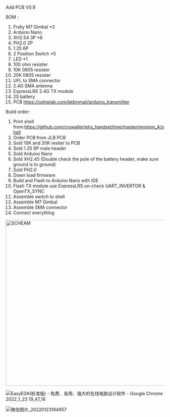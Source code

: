 Add PCB V0.9

BOM :
1. Frsky M7 Gimbal *2
2. Arduino Nano
3. XH2.54 3P *6
4. PH2.0 2P
5. 1.25 6P
6. 2 Position Switch *5
7. LED *1
8. 100 ohm resister 
9. 10K 0805 resister
10. 20K 0805 resister
11. UFL to SMA connector
12. 2.4G SMA antenna
13. ExpressLRS 2.4G TX module
14. 2S battery
15. PCB https://oshwlab.com/kkbinmail/arduino_transmitter

Build order:

1. Print shell from:https://github.com/cruwaller/elrs_handset/tree/master/revision_A/shell
2. Order PCB from JLB PCB
3. Sold 10K and 20K resiter to PCB
4. Sold 1.25 6P male header
5. Sold Arduino Nano
6. Sold XH2.45 (Double check the pole of the battery header, make sure ground is to ground)
7. Sold PH2.0
8. Down load firmware
9. Build and Flash to Arduino Nano with IDE
10. Flash TX module use ExpressLRS un-check UART_INVERTOR & OpenTX_SYNC
11. Assemble switch to shell
12. Assemble M7 Gimbal
13. Assemble SMA connector
14. Connect everything



<img width="526" alt="SCHEAM" src="https://user-images.githubusercontent.com/43392862/151694978-880b1bac-8fd5-4ba7-b7fa-85947317776f.png">

![EasyEDA(标准版) - 免费、易用、强大的在线电路设计软件 - Google Chrome 2022_1_23 19_47_16](https://user-images.githubusercontent.com/43392862/150677345-1feb8e57-7f06-45fc-b877-a0eb61f51f26.png)

![微信图片_20220123194957](https://user-images.githubusercontent.com/43392862/150677353-b007ecf4-92b2-4e32-adc0-9507a2886bab.jpg)
